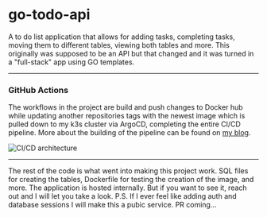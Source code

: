 # go-todo-api
A to do list application that allows for adding tasks, completing tasks, moving them to different tables, viewing both tables and more. This originally was supposed to be an API but that changed and it was turned in a "full-stack" app using GO templates.

---
### GitHub Actions
The workflows in the project are build and push changes to Docker hub while updating another repositories tags with the newest image which is pulled down to my k3s cluster via ArgoCD, completing the entire CI/CD pipeline. More about the building of the pipeline can be found on [my blog](https://khenry.substack.com/p/the-hyperbolic-chamber-12182023).

![CI/CD architecture](https://github.com/kwehen/go-todo-api/assets/110314567/3b36f848-8874-49c6-94f6-fce4b2f99236)

---
The rest of the code is what went into making this project work. SQL files for creating the tables, Dockerfile for testing the creation of the image, and more. The application is hosted internally. But if you want to see it, reach out and I will let you take a look. 
P.S. If I ever feel like adding auth and database sessions I will make this a pubic service. PR coming...
